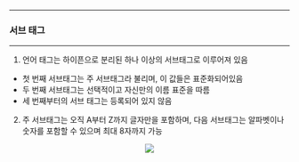 -----
### 서브 태그
-----
1. 언어 태그는 하이픈으로 분리된 하나 이상의 서브태그로 이루어져 있음
  - 첫 번째 서브태그는 주 서브태그라 불리며, 이 값들은 표준화되어있음
  - 두 번째 서브태그는 선택적이고 자신만의 이름 표준을 따름
  - 세 번째부터의 서브 태그는 등록되어 있지 않음

2. 주 서브태그는 오직 A부터 Z까지 글자만을 포함하며, 다음 서브태그는 알파벳이나 숫자를 포함할 수 있으며 최대 8자까지 가능
<div align="center">
<img src="https://github.com/user-attachments/assets/65448033-b509-4883-87c2-8d24fceafdf8">
</div>
